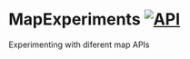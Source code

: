 # MapExperiments [![API](https://img.shields.io/badge/API-15%2B-brightgreen.svg?style=flat)](https://android-arsenal.com/api?level=15)

Experimenting with diferent map APIs
